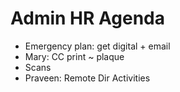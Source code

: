 # Admin HR Agenda

* Emergency plan: get digital + email
* Mary: CC print ~ plaque
* Scans
* Praveen: Remote Dir Activities